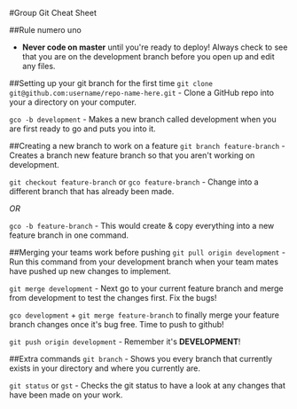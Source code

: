 #Group Git Cheat Sheet

##Rule numero uno
- **Never code on master** until you're ready to deploy! Always check to see that you are on the development branch before you open up and edit any files.


##Setting up your git branch for the first time
`git clone git@github.com:username/repo-name-here.git` - Clone a GitHub repo into your a directory on your computer.

`gco -b development` - Makes a new branch called development when you are first ready to go and puts you into it.

##Creating a new branch to work on a feature
`git branch feature-branch` - Creates a branch new feature branch so that you aren't working on development.

`git checkout feature-branch` or `gco feature-branch` - Change into a different branch that has already been made.

*OR*

`gco -b feature-branch` - This would create & copy everything into a new feature branch in one command.

##Merging your teams work before pushing
`git pull origin development` - Run this command from your development branch when your team mates have pushed up new changes to implement.

`git merge development` - Next go to your current feature branch and merge from development to test the changes first. Fix the bugs!

`gco development` + `git merge feature-branch` to finally merge your feature branch changes once it's bug free. Time to push to github!

`git push origin development` - Remember it's **DEVELOPMENT**!

##Extra commands
`git branch` - Shows you every branch that currently exists in your directory and where you currently are.

`git status` or `gst` - Checks the git status to have a look at any changes that have been made on your work.